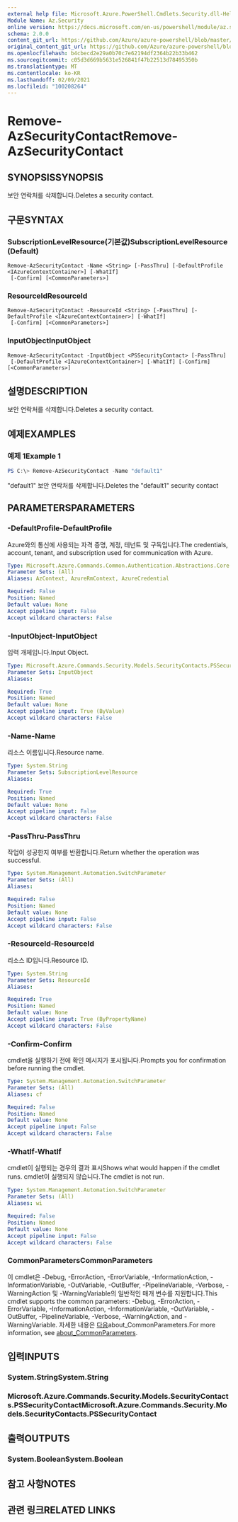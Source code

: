 ```yaml
---
external help file: Microsoft.Azure.PowerShell.Cmdlets.Security.dll-Help.xml
Module Name: Az.Security
online version: https://docs.microsoft.com/en-us/powershell/module/az.security/Remove-AzSecurityContact
schema: 2.0.0
content_git_url: https://github.com/Azure/azure-powershell/blob/master/src/Security/Security/help/Remove-AzSecurityContact.md
original_content_git_url: https://github.com/Azure/azure-powershell/blob/master/src/Security/Security/help/Remove-AzSecurityContact.md
ms.openlocfilehash: b4cbecd2e29a0b70c7e62194df2364b22b33b462
ms.sourcegitcommit: c05d3d669b5631e526841f47b22513d78495350b
ms.translationtype: MT
ms.contentlocale: ko-KR
ms.lasthandoff: 02/09/2021
ms.locfileid: "100208264"
---
```

# <span data-ttu-id="bad0e-101">Remove-AzSecurityContact</span><span class="sxs-lookup"><span data-stu-id="bad0e-101">Remove-AzSecurityContact</span></span>

## <span data-ttu-id="bad0e-102">SYNOPSIS</span><span class="sxs-lookup"><span data-stu-id="bad0e-102">SYNOPSIS</span></span>
<span data-ttu-id="bad0e-103">보안 연락처를 삭제합니다.</span><span class="sxs-lookup"><span data-stu-id="bad0e-103">Deletes a security contact.</span></span>

## <span data-ttu-id="bad0e-104">구문</span><span class="sxs-lookup"><span data-stu-id="bad0e-104">SYNTAX</span></span>

### <span data-ttu-id="bad0e-105">SubscriptionLevelResource(기본값)</span><span class="sxs-lookup"><span data-stu-id="bad0e-105">SubscriptionLevelResource (Default)</span></span>
```
Remove-AzSecurityContact -Name <String> [-PassThru] [-DefaultProfile <IAzureContextContainer>] [-WhatIf]
 [-Confirm] [<CommonParameters>]
```

### <span data-ttu-id="bad0e-106">ResourceId</span><span class="sxs-lookup"><span data-stu-id="bad0e-106">ResourceId</span></span>
```
Remove-AzSecurityContact -ResourceId <String> [-PassThru] [-DefaultProfile <IAzureContextContainer>] [-WhatIf]
 [-Confirm] [<CommonParameters>]
```

### <span data-ttu-id="bad0e-107">InputObject</span><span class="sxs-lookup"><span data-stu-id="bad0e-107">InputObject</span></span>
```
Remove-AzSecurityContact -InputObject <PSSecurityContact> [-PassThru]
 [-DefaultProfile <IAzureContextContainer>] [-WhatIf] [-Confirm] [<CommonParameters>]
```

## <span data-ttu-id="bad0e-108">설명</span><span class="sxs-lookup"><span data-stu-id="bad0e-108">DESCRIPTION</span></span>
<span data-ttu-id="bad0e-109">보안 연락처를 삭제합니다.</span><span class="sxs-lookup"><span data-stu-id="bad0e-109">Deletes a security contact.</span></span>

## <span data-ttu-id="bad0e-110">예제</span><span class="sxs-lookup"><span data-stu-id="bad0e-110">EXAMPLES</span></span>

### <span data-ttu-id="bad0e-111">예제 1</span><span class="sxs-lookup"><span data-stu-id="bad0e-111">Example 1</span></span>
```powershell
PS C:\> Remove-AzSecurityContact -Name "default1"
```

<span data-ttu-id="bad0e-112">"default1" 보안 연락처를 삭제합니다.</span><span class="sxs-lookup"><span data-stu-id="bad0e-112">Deletes the "default1" security contact</span></span>

## <span data-ttu-id="bad0e-113">PARAMETERS</span><span class="sxs-lookup"><span data-stu-id="bad0e-113">PARAMETERS</span></span>

### <span data-ttu-id="bad0e-114">-DefaultProfile</span><span class="sxs-lookup"><span data-stu-id="bad0e-114">-DefaultProfile</span></span>
<span data-ttu-id="bad0e-115">Azure와의 통신에 사용되는 자격 증명, 계정, 테넌트 및 구독입니다.</span><span class="sxs-lookup"><span data-stu-id="bad0e-115">The credentials, account, tenant, and subscription used for communication with Azure.</span></span>

```yaml
Type: Microsoft.Azure.Commands.Common.Authentication.Abstractions.Core.IAzureContextContainer
Parameter Sets: (All)
Aliases: AzContext, AzureRmContext, AzureCredential

Required: False
Position: Named
Default value: None
Accept pipeline input: False
Accept wildcard characters: False
```

### <span data-ttu-id="bad0e-116">-InputObject</span><span class="sxs-lookup"><span data-stu-id="bad0e-116">-InputObject</span></span>
<span data-ttu-id="bad0e-117">입력 개체입니다.</span><span class="sxs-lookup"><span data-stu-id="bad0e-117">Input Object.</span></span>

```yaml
Type: Microsoft.Azure.Commands.Security.Models.SecurityContacts.PSSecurityContact
Parameter Sets: InputObject
Aliases:

Required: True
Position: Named
Default value: None
Accept pipeline input: True (ByValue)
Accept wildcard characters: False
```

### <span data-ttu-id="bad0e-118">-Name</span><span class="sxs-lookup"><span data-stu-id="bad0e-118">-Name</span></span>
<span data-ttu-id="bad0e-119">리소스 이름입니다.</span><span class="sxs-lookup"><span data-stu-id="bad0e-119">Resource name.</span></span>

```yaml
Type: System.String
Parameter Sets: SubscriptionLevelResource
Aliases:

Required: True
Position: Named
Default value: None
Accept pipeline input: False
Accept wildcard characters: False
```

### <span data-ttu-id="bad0e-120">-PassThru</span><span class="sxs-lookup"><span data-stu-id="bad0e-120">-PassThru</span></span>
<span data-ttu-id="bad0e-121">작업이 성공한지 여부를 반환합니다.</span><span class="sxs-lookup"><span data-stu-id="bad0e-121">Return whether the operation was successful.</span></span>

```yaml
Type: System.Management.Automation.SwitchParameter
Parameter Sets: (All)
Aliases:

Required: False
Position: Named
Default value: None
Accept pipeline input: False
Accept wildcard characters: False
```

### <span data-ttu-id="bad0e-122">-ResourceId</span><span class="sxs-lookup"><span data-stu-id="bad0e-122">-ResourceId</span></span>
<span data-ttu-id="bad0e-123">리소스 ID입니다.</span><span class="sxs-lookup"><span data-stu-id="bad0e-123">Resource ID.</span></span>

```yaml
Type: System.String
Parameter Sets: ResourceId
Aliases:

Required: True
Position: Named
Default value: None
Accept pipeline input: True (ByPropertyName)
Accept wildcard characters: False
```

### <span data-ttu-id="bad0e-124">-Confirm</span><span class="sxs-lookup"><span data-stu-id="bad0e-124">-Confirm</span></span>
<span data-ttu-id="bad0e-125">cmdlet을 실행하기 전에 확인 메시지가 표시됩니다.</span><span class="sxs-lookup"><span data-stu-id="bad0e-125">Prompts you for confirmation before running the cmdlet.</span></span>

```yaml
Type: System.Management.Automation.SwitchParameter
Parameter Sets: (All)
Aliases: cf

Required: False
Position: Named
Default value: None
Accept pipeline input: False
Accept wildcard characters: False
```

### <span data-ttu-id="bad0e-126">-WhatIf</span><span class="sxs-lookup"><span data-stu-id="bad0e-126">-WhatIf</span></span>
<span data-ttu-id="bad0e-127">cmdlet이 실행되는 경우의 결과 표시</span><span class="sxs-lookup"><span data-stu-id="bad0e-127">Shows what would happen if the cmdlet runs.</span></span> <span data-ttu-id="bad0e-128">cmdlet이 실행되지 않습니다.</span><span class="sxs-lookup"><span data-stu-id="bad0e-128">The cmdlet is not run.</span></span>

```yaml
Type: System.Management.Automation.SwitchParameter
Parameter Sets: (All)
Aliases: wi

Required: False
Position: Named
Default value: None
Accept pipeline input: False
Accept wildcard characters: False
```

### <span data-ttu-id="bad0e-129">CommonParameters</span><span class="sxs-lookup"><span data-stu-id="bad0e-129">CommonParameters</span></span>
<span data-ttu-id="bad0e-130">이 cmdlet은 -Debug, -ErrorAction, -ErrorVariable, -InformationAction, -InformationVariable, -OutVariable, -OutBuffer, -PipelineVariable, -Verbose, -WarningAction 및 -WarningVariable의 일반적인 매개 변수를 지원합니다.</span><span class="sxs-lookup"><span data-stu-id="bad0e-130">This cmdlet supports the common parameters: -Debug, -ErrorAction, -ErrorVariable, -InformationAction, -InformationVariable, -OutVariable, -OutBuffer, -PipelineVariable, -Verbose, -WarningAction, and -WarningVariable.</span></span> <span data-ttu-id="bad0e-131">자세한 내용은 [다음](http://go.microsoft.com/fwlink/?LinkID=113216)about_CommonParameters.</span><span class="sxs-lookup"><span data-stu-id="bad0e-131">For more information, see [about_CommonParameters](http://go.microsoft.com/fwlink/?LinkID=113216).</span></span>

## <span data-ttu-id="bad0e-132">입력</span><span class="sxs-lookup"><span data-stu-id="bad0e-132">INPUTS</span></span>

### <span data-ttu-id="bad0e-133">System.String</span><span class="sxs-lookup"><span data-stu-id="bad0e-133">System.String</span></span>

### <span data-ttu-id="bad0e-134">Microsoft.Azure.Commands.Security.Models.SecurityContacts.PSSecurityContact</span><span class="sxs-lookup"><span data-stu-id="bad0e-134">Microsoft.Azure.Commands.Security.Models.SecurityContacts.PSSecurityContact</span></span>

## <span data-ttu-id="bad0e-135">출력</span><span class="sxs-lookup"><span data-stu-id="bad0e-135">OUTPUTS</span></span>

### <span data-ttu-id="bad0e-136">System.Boolean</span><span class="sxs-lookup"><span data-stu-id="bad0e-136">System.Boolean</span></span>

## <span data-ttu-id="bad0e-137">참고 사항</span><span class="sxs-lookup"><span data-stu-id="bad0e-137">NOTES</span></span>

## <span data-ttu-id="bad0e-138">관련 링크</span><span class="sxs-lookup"><span data-stu-id="bad0e-138">RELATED LINKS</span></span>

